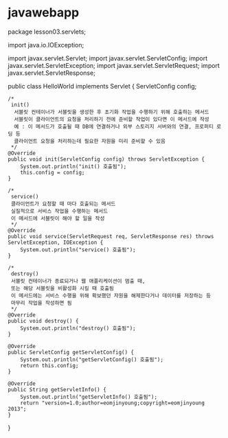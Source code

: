 # javawebapp
package lesson03.servlets;

import java.io.IOException;

import javax.servlet.Servlet;
import javax.servlet.ServletConfig;
import javax.servlet.ServletException;
import javax.servlet.ServletRequest;
import javax.servlet.ServletResponse;

public class HelloWorld implements Servlet {
	ServletConfig config;

	/*
	 init()
	  서블릿 컨테이너가 서블릿을 생성한 후 초기화 작업을 수행하기 위해 호출하는 메서드 
	  서블릿이 클라이언트의 요청을 처리하기 전에 준비할 작업이 있다면 이 메서드에 작성
	  예 : 이 메서드가 호출될 때 DB에 연결하거나 외부 스토리지 서버와의 연결, 프로퍼티 로딩 등 
	  클라이언트 요청을 처리하는데 필요한 자원을 미리 준비할 수 있음
	 */
	@Override
	public void init(ServletConfig config) throws ServletException {
		System.out.println("init() 호출됨");
		this.config = config;
	}

	/* 
	 service()
	 클라이언트가 요청할 때 마다 호출되는 메서드
	 실질적으로 서비스 작업을 수행하는 메서드
	 이 메서드에 서블릿이 해야 할 일을 작성
	 */
	@Override
	public void service(ServletRequest req, ServletResponse res) throws ServletException, IOException {
		System.out.println("service() 호출됨");
	}
	
	/*
	 destroy()
	 서블릿 컨테이너가 종료되거나 웹 애플리케이션이 멈출 때,
	 또는 해당 서블릿을 비활성화 시킬 때 호출됨
	 이 메서드에는 서비스 수행을 위해 확보했던 자원을 해제한다거나 데이터를 저장하는 등
	 마무리 작업을 작성하면 됨
	 */
	@Override
	public void destroy() {
		System.out.println("destroy() 호출됨");
	}

	@Override
	public ServletConfig getServletConfig() {
		System.out.println("getServletConfig() 호출됨");
		return this.config;
	}

	@Override
	public String getServletInfo() {
		System.out.println("getServletInfo() 호출됨");
		return "version=1.0;author=eomjinyoung;copyright=eomjinyoung 2013";
	}


}
